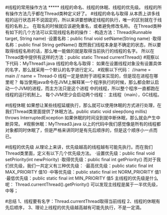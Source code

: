 #线程的常用操作方法 *****
    线程的命名、线程的休眠、线程的优先级。
        线程的所有操作方法几乎都在Thread类种定义好了。
#线程的命名与取得
    从本质上讲多线程的运行状态并不说固定的，所以来讲要想确定线程的执行，唯一的区别就在于线程的名称上。
    在取名的时候就应该避免重名，或者避免修改名称。
    在Thread类种有如下的几个方法可以实现线程名称的操作：
        ·构造方法：Thread(Runnable target, String name)
        ·设置名称：public final void setName(String name)
        ·取得名称：public final String getName()
    既然我们线程本身是不确定的状态，所以要取得线程名称的话，那么唯一能做的就是取得当前执行的线程的名字。
    所以在Thread类中提供有这样的方法：public static Thread currentThread()
        #观察以下代码：MyThread1.java
    线程的命名与取得：
        如果在设置线程对象没有设置具体的名字，那么就采用一个默认的名字进行定义。
        #观察以下代码： 
        //name = main
        // name = Thread-0
        线程一定是依附于进程来实现的，但是现在进程在哪里呢？
        每当使用java命令在JVM上解释某一个程序执行的时候，那么都会默认启动一个JVM的进程，而主方法只是这个进程
        中的线程，所以整个程序一直都跑在线程的运行机制上。
        每个JVM至少会启动两个线程： 主线程（main），GC线程。

#线程休眠
    如果想让某些线程延缓执行，那么就可以使用休眠的方式进行处理，在我们Thread类里面提供了休眠方法。public static void sleep(long millis) throws InterruptedException
    如果休眠的时间没到就中断休眠，那么就会产生中断异常。
    #观察休眠：MyThread3.java
    以上的代码中我们感觉像是所有的线程都对象都同时休眠了，但是严格来讲同时是有先后顺序的，但是这个顺序小一点而已。

#线程的优先级
    从理论上来讲，优先级越高的线程越有可能先执行。而在我们Thread类里面，定义有以下几个优先级方法。
        ·设置优先级：public final void setPriority(int newPriority)
        ·取得优先级：public final int getPriority()
    而对于我们优先级，我们一共定义有三种优先级：
        ·最高优先级：public static final int MAX_PRIORITY     值10
        ·中等优先级：public static final int NORM_PRIORITY    值1
        ·最低优先级：public static final int MIN_PRIORITY     值5
    主线程的优先级是什么呢：
        Thread.currentThread().getPriority()
        可以发现主线程是属于一半优先级，中等；
        
#总结
    1、线程要有名字：Thread.currentThread取得当前线程
    2、线程的休眠有先后顺序，
    3、理论上线程的优先级越高越有可能先执行，不是一定滴。
        